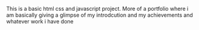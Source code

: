 This is a basic html css and javascript project. More of a portfolio where i am basically giving a glimpse of my introdcution and my achievements and whatever work i have done
